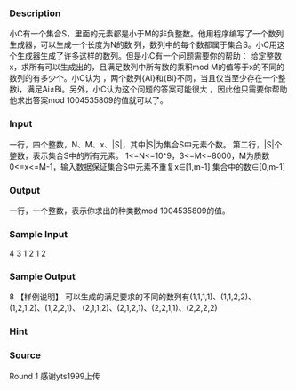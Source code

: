 
### Description

小C有一个集合S，里面的元素都是小于M的非负整数。他用程序编写了一个数列生成器，可以生成一个长度为N的数
列，数列中的每个数都属于集合S。小C用这个生成器生成了许多这样的数列。但是小C有一个问题需要你的帮助：
给定整数x，求所有可以生成出的，且满足数列中所有数的乘积mod M的值等于x的不同的数列的有多少个。小C认为
，两个数列{Ai}和{Bi}不同，当且仅当至少存在一个整数i，满足Ai≠Bi。另外，小C认为这个问题的答案可能很大
，因此他只需要你帮助他求出答案mod 1004535809的值就可以了。

### Input
一行，四个整数，N、M、x、|S|，其中|S|为集合S中元素个数。
第二行，|S|个整数，表示集合S中的所有元素。
1<=N<=10^9，3<=M<=8000，M为质数
0<=x<=M-1，输入数据保证集合S中元素不重复x∈[1,m-1]
集合中的数∈[0,m-1]

### Output
一行，一个整数，表示你求出的种类数mod 1004535809的值。
### Sample Input
4 3 1 2
1 2
### Sample Output
8
【样例说明】
可以生成的满足要求的不同的数列有(1,1,1,1)、(1,1,2,2)、(1,2,1,2)、(1,2,2,1)、
(2,1,1,2)、(2,1,2,1)、(2,2,1,1)、(2,2,2,2)
### Hint

### Source
Round 1 感谢yts1999上传